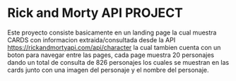 # Rick and Morty API PROJECT

Este proyecto consiste basicamente en un landing page la cual muestra CARDS con informacion extraida/consultada 
desde la API https://rickandmortyapi.com/api/character la cual tambien cuenta con un boton para navegar entre las pages,
cada page muestra 20 personajes dando un total de consulta de 826 personajes los cuales se muestran en las cards junto con una imagen
del personaje y el nombre del personaje.

